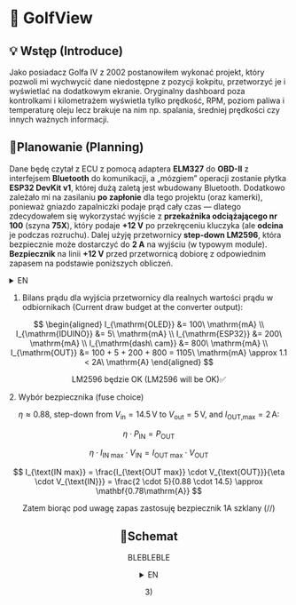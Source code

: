 

# 🚗 GolfView 


## 💡 Wstęp (Introduce)

Jako posiadacz Golfa IV z 2002 postanowiłem wykonać projekt, który pozwoli mi wychwycić dane niedostępne z pozycji kokpitu, przetworzyć je i wyświetlać na dodatkowym ekranie. Oryginalny dashboard poza kontrolkami i kilometrażem wyświetla tylko prędkość, RPM, poziom paliwa i temperaturę oleju lecz brakuje na nim np. spalania, średniej prędkości czy innych ważnych informacji.


## 📏Planowanie (Planning)

Dane będę czytał z ECU z pomocą adaptera **ELM327** do **OBD-II** z interfejsem **Bluetooth** do komunikacji, a „mózgiem” operacji zostanie płytka **ESP32 DevKit v1**, której dużą zaletą jest wbudowany Bluetooth. Dodatkowo zależało mi na zasilaniu **po zapłonie** dla tego projektu (oraz kamerki), ponieważ gniazdo zapalniczki podaje prąd cały czas — dlatego zdecydowałem się wykorzystać wyjście z **przekaźnika odciążającego nr 100** (szyna **75X**), który podaje **+12 V** po przekręceniu kluczyka (ale **odcina** je podczas rozruchu). Dalej użyję przetwornicy **step-down LM2596**, która bezpiecznie może dostarczyć do **2 A** na wyjściu (w typowym module). **Bezpiecznik** na linii **+12 V** przed przetwornicą dobiorę z odpowiednim zapasem na podstawie poniższych obliczeń.

<details>
  <summary>EN</summary>


I will read data from the ECU using an **ELM327** **OBD-II** adapter with **Bluetooth** for communication, and the brain of the system will be an **ESP32 DevKit v1**, which conveniently has built-in Bluetooth. I also wanted **ignition-switched power** for this project (and the dash cam), since the cigarette lighter is permanently live — so I decided to use the output from the **load-reduction relay No.100** (the **75X** bus), which supplies **+12 V** when the key is in the **ON** position (but **cuts it** during cranking). Downstream I’ll use an **LM2596 step-down** converter, which can safely provide up to **2 A** at the output (typical module). I’ll select the **fuse** on the **+12 V** line before the converter with a proper margin based on the calculations below.
</details>


1. Bilans prądu dla wyjścia przetwornicy dla realnych wartości prądu w odbiornikach (Current draw budget at the converter output):

$$
\begin{aligned}
I_{\mathrm{OLED}}      &= 100\ \mathrm{mA} \\
I_{\mathrm{IDUINO}}    &= 5\ \mathrm{mA} \\
I_{\mathrm{ESP32}}     &= 200\ \mathrm{mA} \\
I_{\mathrm{dash\ cam}} &= 800\ \mathrm{mA} \\
I_{\mathrm{OUT}}       &= 100 + 5 + 200 + 800 = 1105\ \mathrm{mA} \approx 1.1 < 2A\ \mathrm{A}
\end{aligned}
$$

<div align="center">
LM2596 będzie OK (LM2596 will be OK)✅
<p></p>
</div>
  2. Wybór bezpiecznika (fuse choice)

<div align="center">
<p></p>

$\eta \approx 0.88$, step-down from $V_{\text{in}}=14.5\,\mathrm{V}$ to $V_{\text{out}}=5\,\mathrm{V}$, and $I_{\text{OUT,max}}=2\,\mathrm{A}$:


$$
\eta \cdot P_{\text{IN}} = P_{\text{OUT}}
$$

$$
\eta \cdot I_{\text{IN max}} \cdot V_{\text{IN}} = I_{\text{OUT max}} \cdot V_{\text{OUT}}
$$

$$
I_{\text{IN max}} = \frac{I_{\text{OUT max}} \cdot V_{\text{OUT}}}{\eta \cdot V_{\text{IN}}}
= \frac{2 \cdot 5}{0.88 \cdot 14.5}
\approx \mathbf{0.78\mathrm{A}}
$$
<div align="center">
Zatem biorąc pod uwagę zapas zastosuję bezpiecznik 1A szklany (//)
<p></p>
  
</div>


## 🔌Schemat

BLEBLEBLE
<details>
  <summary>EN</summary>
  hujhujhuj
</details>




 3) 
